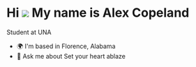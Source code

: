 Hi ![](https://user-images.githubusercontent.com/18350557/176309783-0785949b-9127-417c-8b55-ab5a4333674e.gif) My name is Alex Copeland
======================================================================================================================================

Student at UNA

* 🌍  I'm based in Florence, Alabama
* 💬  Ask me about Set your heart ablaze
